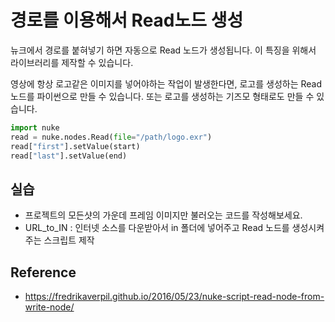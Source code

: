 # 경로를 이용해서 Read노드 생성

뉴크에서 경로를 붙혀넣기 하면 자동으로 Read 노드가 생성됩니다.
이 특징을 위해서 라이브러리를 제작할 수 있습니다.

영상에 항상 로고같은 이미지를 넣어야하는 작업이 발생한다면,
로고를 생성하는 Read노드를 파이썬으로 만들 수 있습니다.
또는 로고를 생성하는 기즈모 형태로도 만들 수 있습니다.

```python
import nuke
read = nuke.nodes.Read(file="/path/logo.exr")
read["first"].setValue(start)
read["last"].setValue(end)
```

## 실습
- 프로젝트의 모든샷의 가운데 프레임 이미지만 불러오는 코드를 작성해보세요.
- URL_to_IN : 인터넷 소스를 다운받아서 in 폴더에 넣어주고 Read 노드를 생성시켜주는 스크립트 제작

## Reference
- https://fredrikaverpil.github.io/2016/05/23/nuke-script-read-node-from-write-node/